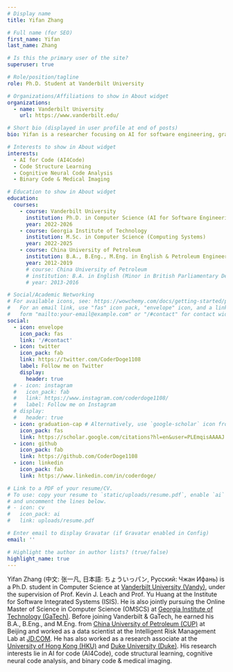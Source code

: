 ```yaml
---
# Display name
title: Yifan Zhang

# Full name (for SEO)
first_name: Yifan
last_name: Zhang

# Is this the primary user of the site?
superuser: true

# Role/position/tagline
role: Ph.D. Student at Vanderbilt University

# Organizations/Affiliations to show in About widget
organizations:
  - name: Vanderbilt University
    url: https://www.vanderbilt.edu/

# Short bio (displayed in user profile at end of posts)
bio: Yifan is a researcher focusing on AI for software engineering, graph neural networks, domain generalization and medical imaging. For the time being, he is pursuing his Ph.D. in Computer Science at Vanderbilt University, affiliated with Institute for Software Integrated Systems.

# Interests to show in About widget
interests:
  - AI for Code (AI4Code)
  - Code Structure Learning
  - Cognitive Neural Code Analysis
  - Binary Code & Medical Imaging

# Education to show in About widget
education:
  courses:
    - course: Vanderbilt University
      institution: Ph.D. in Computer Science (AI for Software Engineering)
      year: 2022-2026
    - course: Georgia Institute of Technology
      institution: M.Sc. in Computer Science (Computing Systems)
      year: 2022-2025
    - course: China University of Petroleum
      institution: B.A., B.Eng., M.Eng. in English & Petroleum Engineering
      year: 2012-2019
      # course: China University of Petroleum
      # institution: B.A. in English (Minor in British Parliamentary Debate), 2013-2016
      # year: 2013-2016

# Social/Academic Networking
# For available icons, see: https://wowchemy.com/docs/getting-started/page-builder/#icons
#   For an email link, use "fas" icon pack, "envelope" icon, and a link in the
#   form "mailto:your-email@example.com" or "/#contact" for contact widget.
social:
  - icon: envelope
    icon_pack: fas
    link: '/#contact'
  - icon: twitter
    icon_pack: fab
    link: https://twitter.com/CoderDoge1108
    label: Follow me on Twitter
    display:
      header: true
  # - icon: instagram
  #   icon_pack: fab
  #   link: https://www.instagram.com/coderdoge1108/
  #   label: Follow me on Instagram
  # display:
  #   header: true
  - icon: graduation-cap # Alternatively, use `google-scholar` icon from `ai` icon pack
    icon_pack: fas
    link: https://scholar.google.com/citations?hl=en&user=PLEmqisAAAAJ
  - icon: github
    icon_pack: fab
    link: https://github.com/CoderDoge1108
  - icon: linkedin
    icon_pack: fab
    link: https://www.linkedin.com/in/coderdoge/

# Link to a PDF of your resume/CV.
# To use: copy your resume to `static/uploads/resume.pdf`, enable `ai` icons in `params.yaml`,
# and uncomment the lines below.
# - icon: cv
#   icon_pack: ai
#   link: uploads/resume.pdf

# Enter email to display Gravatar (if Gravatar enabled in Config)
email: ''

# Highlight the author in author lists? (true/false)
highlight_name: true
---
```


Yifan Zhang (中文: 张一凡, 日本語: ちょういっパン, Русский: Чжан Ифань) is a Ph.D. student in Computer Science at [Vanderbilt University (Vandy)](https://www.vanderbilt.edu/), under the supervision of Prof. Kevin J. Leach and Prof. Yu Huang at the Institute for Software Integrated Systems (ISIS). He is also jointly pursuing the Online Master of Science in Computer Science (OMSCS) at [Georgia Institute of Technology (GaTech)](https://www.gatech.edu/). Before joining Vanderbilt & GaTech, he earned his B.A., B.Eng., and M.Eng. from [China University of Petroleum (CUP)](https://www.cup.edu.cn/english/) at Beijing and worked as a data scientist at the Intelligent Risk Management Lab at [JD.COM](https://corporate.jd.com/home). He has also worked as a research associate at the [University of Hong Kong (HKU)](https://www.hku.hk/) and [Duke University (Duke)](https://duke.edu/). His research interests lie in AI for code (AI4Code), code structural learning, cognitive neural code analysis, and binary code & medical imaging.